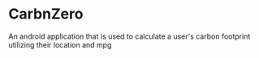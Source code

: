 # CarbnZero
An android application that is used to calculate a user's carbon footprint utilizing their location and mpg
